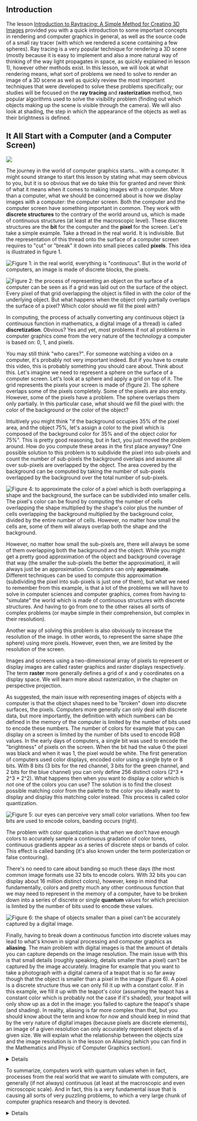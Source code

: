 ## Introduction

The lesson [Introduction to Raytracing: A Simple Method for Creating 3D Images](/lessons/3d-basic-rendering/introduction-to-ray-tracing/) provided you with a quick introduction to some important concepts in rendering and computer graphics in general, as well as the source code of a small ray tracer (with which we rendered a scene containing a few spheres). Ray tracing is a very popular technique for rendering a 3D scene (mostly because it is easy to implement and also a more natural way of thinking of the way light propagates in space, as quickly explained in lesson 1), however other methods exist. In this lesson, we will look at what rendering means, what sort of problems we need to solve to render an image of a 3D scene as well as quickly review the most important techniques that were developed to solve these problems specifically; our studies will be focused on the **ray tracing** and **rasterization** method, two popular algorithms used to solve the visibility problem (finding out which objects making up the scene is visible through the camera). We will also look at shading, the step in which the appearance of the objects as well as their brightness is defined.

## It All Start with a Computer (and a Computer Screen)

![](/images/rendering-3d-scene-overview/hello.jpeg)

The journey in the world of computer graphics starts... with a computer. It might sound strange to start this lesson by stating what may seem obvious to you, but it is so obvious that we do take this for granted and never think of what it means when it comes to making images with a computer. More than a computer, what we should be concerned about is how we display images with a computer: the computer screen. Both the computer and the computer screen have something important in common. They work with **discrete structures** to the contrary of the world around us, which is made of continuous structures (at least at the macroscopic level). These discrete structures are the **bit** for the computer and the **pixel** for the screen. Let's take a simple example. Take a thread in the real world. It is indivisible. But the representation of this thread onto the surface of a computer screen requires to "cut" or "break" it down into small pieces called **pixels**. This idea is illustrated in figure 1.

![Figure 1: in the real world, everything is "continuous". But in the world of computers, an image is made of discrete blocks, the pixels.](/images/rendering-3d-scene-overview/discrete.png?)

![Figure 2: the process of representing an object on the surface of a computer can be seen as if a grid was laid out on the surface of the object. Every pixel of that grid overlapping the object is filled in with the color of the underlying object. But what happens when the object only partially overlaps the surface of a pixel? Which color should we fill the pixel with?](/images/rendering-3d-scene-overview/discrete2.gif?)

In computing, the process of actually converting any continuous object (a continuous function in mathematics, a digital image of a thread) is called **discretization**. Obvious? Yes and yet, most problems if not all problems in computer graphics come from the very nature of the technology a computer is based on: 0, 1, and pixels.

You may still think "who cares?". For someone watching a video on a computer, it's probably not very important indeed. But if you have to create this video, this is probably something you should care about. Think about this. Let's imagine we need to represent a sphere on the surface of a computer screen. Let's look at a sphere and apply a grid on top of it. The grid represents the pixels your screen is made of (figure 2). The sphere overlaps some of the pixels completely. Some of the pixels are also empty. However, some of the pixels have a problem. The sphere overlaps them only partially. In this particular case, what should we fill the pixel with: the color of the background or the color of the object?

Intuitively you might think "if the background occupies 35% of the pixel area, and the object 75%, let's assign a color to the pixel which is composed of the background color for 35% and of the object color for 75%". This is pretty good reasoning, but in fact, you just moved the problem around. How do you compute these areas in the first place anyway? One possible solution to this problem is to subdivide the pixel into sub-pixels and count the number of sub-pixels the background overlaps and assume all over sub-pixels are overlapped by the object. The area covered by the background can be computed by taking the number of sub-pixels overlapped by the background over the total number of sub-pixels.

![Figure 4: to approximate the color of a pixel which is both overlapping a shape and the background, the surface can be subdivided into smaller cells. The pixel's color can be found by computing the number of cells overlapping the shape multiplied by the shape's color plus the number of cells overlapping the background multiplied by the background color, divided by the entire number of cells. However, no matter how small the cells are, some of them will always overlap both the shape and the background.](/images/rendering-3d-scene-overview/supersampling.png?)

However, no matter how small the sub-pixels are, there will always be some of them overlapping both the background and the object. While you might get a pretty good approximation of the object and background coverage that way (the smaller the sub-pixels the better the approximation), it will always just be an approximation. Computers can only **approximate**. Different techniques can be used to compute this approximation (subdividing the pixel into sub-pixels is just one of them), but what we need to remember from this example, is that a lot of the problems we will have to solve in computer sciences and computer graphics, comes from having to "simulate" the world which is made of continuous structures with discrete structures. And having to go from one to the other raises all sorts of complex problems (or maybe simple in their comprehension, but complex in their resolution).

Another way of solving this problem is also obviously to increase the resolution of the image. In other words, to represent the same shape (the sphere) using more pixels. However, even then, we are limited by the resolution of the screen.

Images and screens using a two-dimensional array of pixels to represent or display images are called raster graphics and raster displays respectively. The term **raster** more generally defines a grid of x and y coordinates on a display space. We will learn more about rasterization, in the chapter on perspective projection.

As suggested, the main issue with representing images of objects with a computer is that the object shapes need to be "broken" down into discrete surfaces, the pixels. Computers more generally can only deal with discrete data, but more importantly, the definition with which numbers can be defined in the memory of the computer is limited by the number of bits used to encode these numbers. The number of colors for example that you can display on a screen is limited by the number of bits used to encode RGB values. In the early days of computers, a single bit was used to encode the "brightness" of pixels on the screen. When the bit had the value 0 the pixel was black and when it was 1, the pixel would be white. The first generation of computers used color displays, encoded color using a single byte or 8 bits. With 8 bits (3 bits for the red channel, 3 bits for the green channel, and 2 bits for the blue channel) you can only define 256 distinct colors (2^3 * 2^3 * 2^2). What happens then when you want to display a color which is not one of the colors you can use? The solution is to find the closest possible matching color from the palette to the color you ideally want to display and display this matching color instead. This process is called color quantization.

![Figure 5: our eyes can perceive very small color variations. When too few bits are used to encode colors, banding occurs (right).](/images/rendering-3d-scene-overview/posterisation.png?)

The problem with color quantization is that when we don't have enough colors to accurately sample a continuous gradation of color tones, continuous gradients appear as a series of discrete steps or bands of color. This effect is called banding (it's also known under the term posterization or false contouring).

There's no need to care about banding so much these days (the most common image formats use 32 bits to encode colors. With 32 bits you can display about 16 million distinct colors), however, keep in mind that fundamentally, colors and pretty much any other continuous function that we may need to represent in the memory of a computer, have to be broken down into a series of discrete or single **quantum** values for which precision is limited by the number of bits used to encode these values.

![Figure 6: the shape of objects smaller than a pixel can't be accurately captured by a digital image.](/images/rendering-3d-scene-overview/teapot-in-a-pixel.png?)

Finally, having to break down a continuous function into discrete values may lead to what's known in signal processing and computer graphics as **aliasing**. The main problem with digital images is that the amount of details you can capture depends on the image resolution. The main issue with this is that small details (roughly speaking, details smaller than a pixel) can't be captured by the image accurately. Imagine for example that you want to take a photograph with a digital camera of a teapot that is so far away though that the object is smaller than a pixel in the image (figure 6). A pixel is a discrete structure thus we can only fill it up with a constant color. If in this example, we fill it up with the teapot's color (assuming the teapot has a constant color which is probably not the case if it's shaded), your teapot will only show up as a dot in the image: you failed to capture the teapot's shape (and shading). In reality, aliasing is far more complex than that, but you should know about the term and know for now and should keep in mind that by the very nature of digital images (because pixels are discrete elements), an image of a given resolution can only accurately represent objects of a given size. We will explain what the relationship between the objects size and the image resolution is in the lesson on Aliasing (which you can find in the Mathematics and Physic of Computer Graphics section).

<details>
Images are just a collection of pixels. As mentioned before, when an image of the real world is stored in a digital image, shapes are broken down into discrete structures, the pixels. The main drawback of raster images (and raster screens) is that the resolution of the images we can store or display is limited by the image or the screen resolution (its dimension in pixels). Zooming in doesn't reveal more details in the image. **Vector graphics** were designed to address this issue. With vector graphics, you do not store pixels but represent the shape of objects (and their colors) using mathematical expressions. That way, rather than being limited by the image resolution, the shapes defined in the file can be rendered on the fly at the desired resolution, producing an image of the object's shapes that is always perfectly sharp.

![](/images/rendering-3d-scene-overview/VectorBitmapExample.png)

</details>

To summarize, computers work with quantum values when in fact, processes from the real world that we want to simulate with computers, are generally (if not always) continuous (at least at the macroscopic and even microscopic scale). And in fact, this is a very fundamental issue that is causing all sorts of very puzzling problems, to which a very large chunk of computer graphics research and theory is devoted.

<details>
Another field of computer graphics in which the discrete representation of the world is a particular issue is fluid simulation. The flow of fluids by their very nature is a continuous process, but to simulate the motion of fluids with a computer, we need to divide space into "discrete" structures generally small cubes called cells.
</details>
